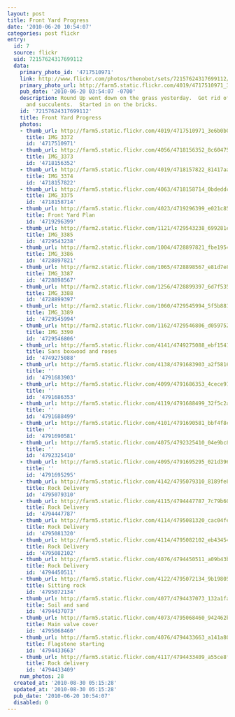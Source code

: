```yaml
---
layout: post
title: Front Yard Progress
date: '2010-06-20 10:54:07'
categories: post flickr
entry:
  id: 7
  source: flickr
  uid: 72157624317699112
  data:
    primary_photo_id: '4717510971'
    link: http://www.flickr.com/photos/thenobot/sets/72157624317699112/
    primary_photo_url: http://farm5.static.flickr.com/4019/4717510971_3e6b0b0a82_m.jpg
    pub_date: '2010-06-20 03:54:07 -0700'
    description: Round Up went down on the grass yesterday.  Got rid of the jasmine
      and succulents.  Started in on the bricks.
    id: '72157624317699112'
    title: Front Yard Progress
    photos:
    - thumb_url: http://farm5.static.flickr.com/4019/4717510971_3e6b0b0a82_s.jpg
      title: IMG_3372
      id: '4717510971'
    - thumb_url: http://farm5.static.flickr.com/4056/4718156352_8c604756dc_s.jpg
      title: IMG_3373
      id: '4718156352'
    - thumb_url: http://farm5.static.flickr.com/4019/4718157822_81417aabf3_s.jpg
      title: IMG_3374
      id: '4718157822'
    - thumb_url: http://farm5.static.flickr.com/4063/4718158714_0bdeddc4e2_s.jpg
      title: IMG_3375
      id: '4718158714'
    - thumb_url: http://farm5.static.flickr.com/4023/4719296399_e021c85241_s.jpg
      title: Front Yard Plan
      id: '4719296399'
    - thumb_url: http://farm2.static.flickr.com/1121/4729543238_699281e72b_s.jpg
      title: IMG_3385
      id: '4729543238'
    - thumb_url: http://farm2.static.flickr.com/1004/4728897821_fbe1954bf3_s.jpg
      title: IMG_3386
      id: '4728897821'
    - thumb_url: http://farm2.static.flickr.com/1065/4728898567_e81d7e8688_s.jpg
      title: IMG_3387
      id: '4728898567'
    - thumb_url: http://farm2.static.flickr.com/1256/4728899397_6d7f53516e_s.jpg
      title: IMG_3388
      id: '4728899397'
    - thumb_url: http://farm2.static.flickr.com/1060/4729545994_5f5b881472_s.jpg
      title: IMG_3389
      id: '4729545994'
    - thumb_url: http://farm2.static.flickr.com/1162/4729546806_d059752f32_s.jpg
      title: IMG_3390
      id: '4729546806'
    - thumb_url: http://farm5.static.flickr.com/4141/4749275088_ebf1541fa5_s.jpg
      title: Sans boxwood and roses
      id: '4749275088'
    - thumb_url: http://farm5.static.flickr.com/4138/4791683903_a2f5816c1e_s.jpg
      title: ''
      id: '4791683903'
    - thumb_url: http://farm5.static.flickr.com/4099/4791686353_4cece9193e_s.jpg
      title: ''
      id: '4791686353'
    - thumb_url: http://farm5.static.flickr.com/4119/4791688499_32f5c2a64e_s.jpg
      title: ''
      id: '4791688499'
    - thumb_url: http://farm5.static.flickr.com/4101/4791690581_bbf4f8cd0e_s.jpg
      title: ''
      id: '4791690581'
    - thumb_url: http://farm5.static.flickr.com/4075/4792325410_04e9bc8ebb_s.jpg
      title: ''
      id: '4792325410'
    - thumb_url: http://farm5.static.flickr.com/4095/4791695295_021d396f57_s.jpg
      title: ''
      id: '4791695295'
    - thumb_url: http://farm5.static.flickr.com/4142/4795079310_8189fe84ce_s.jpg
      title: Rock Delivery
      id: '4795079310'
    - thumb_url: http://farm5.static.flickr.com/4115/4794447787_7c79b60a6f_s.jpg
      title: Rock Delivery
      id: '4794447787'
    - thumb_url: http://farm5.static.flickr.com/4114/4795081320_cac04feddc_s.jpg
      title: Rock Delivery
      id: '4795081320'
    - thumb_url: http://farm5.static.flickr.com/4114/4795082102_eb43454d7b_s.jpg
      title: Rock Delivery
      id: '4795082102'
    - thumb_url: http://farm5.static.flickr.com/4076/4794450511_a09b43b1d1_s.jpg
      title: Rock Delivery
      id: '4794450511'
    - thumb_url: http://farm5.static.flickr.com/4122/4795072134_9b19805667_s.jpg
      title: Sitting rock
      id: '4795072134'
    - thumb_url: http://farm5.static.flickr.com/4077/4794437073_132a1fa972_s.jpg
      title: Soil and sand
      id: '4794437073'
    - thumb_url: http://farm5.static.flickr.com/4073/4795068460_942462b28c_s.jpg
      title: Main valve cover
      id: '4795068460'
    - thumb_url: http://farm5.static.flickr.com/4076/4794433663_a141a80ba0_s.jpg
      title: Flagstone starting
      id: '4794433663'
    - thumb_url: http://farm5.static.flickr.com/4117/4794433409_a55ce8f033_s.jpg
      title: Rock delivery
      id: '4794433409'
    num_photos: 28
  created_at: '2010-08-30 05:15:28'
  updated_at: '2010-08-30 05:15:28'
  pub_date: '2010-06-20 10:54:07'
  disabled: 0
---
```

